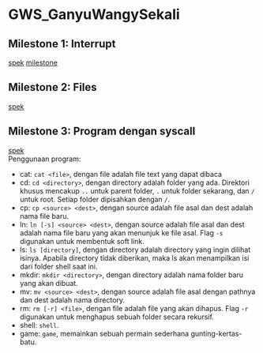 # GWS_GanyuWangySekali

## Milestone 1: Interrupt
[spek](https://s.id/spesifikasi-os19)
[milestone](MILESTONE1.md)

## Milestone 2: Files
[spek](https://s.id/m2-os19)

## Milestone 3: Program dengan syscall
[spek](https://docs.google.com/document/d/1K4EkxrE-Cb1YSwAZhkAek1LczryHC98v90HwxxaCPaI/edit) </br>
Penggunaan program:
- cat: `cat <file>`, dengan file adalah file text yang dapat dibaca
- cd: `cd <directory>`, dengan directory adalah folder yang ada. Direktori khusus mencakup `..` untuk parent folder, `.` untuk folder sekarang, dan `/` untuk root. Setiap folder dipisahkan dengan `/`.
- cp: `cp <source> <dest>`, dengan source adalah file asal dan dest adalah nama file baru.
- ln: `ln [-s] <source> <dest>`, dengan source adalah file asal dan dest adalah nama file baru yang akan menunjuk ke file asal. Flag `-s` digunakan untuk membentuk soft link.
- ls: `ls [directory]`, dengan directory adalah directory yang ingin dilihat isinya. Apabila directory tidak diberikan, maka ls akan menampilkan isi dari folder shell saat ini.
- mkdir: `mkdir <directory>`, dengan directory adalah nama folder baru yang akan dibuat. 
- mv: `mv <source> <dest>`, dengan source adalah file asal dengan pathnya dan dest adalah nama directory. 
- rm: `rm [-r] <file>`, dengan file adalah file yang akan dihapus. Flag `-r` digunakan untuk menghapus sebuah folder secara rekursif.
- shell: `shell`.
- game: `game`, memainkan sebuah permain sederhana gunting-kertas-batu.
